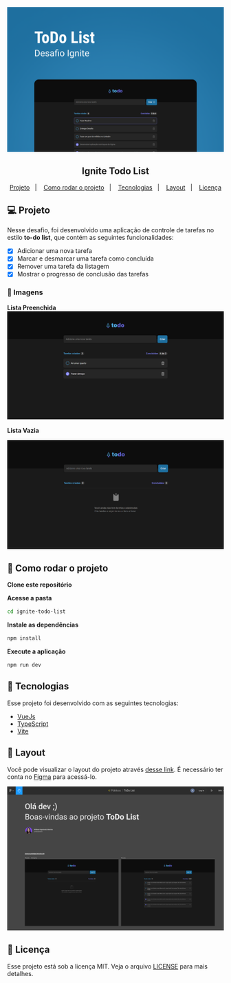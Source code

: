 <img src=".github/banner-ignite-todo-list.png" alt="banner de milhões" />

<h2 align="center">
   Ignite Todo List 
</h2>

<p align="center">
  <a href="#-projeto">Projeto</a>&nbsp;&nbsp;&nbsp;|&nbsp;&nbsp;&nbsp;
  <a href="#-como-rodar-o-projeto">Como rodar o projeto</a>&nbsp;&nbsp;&nbsp;|&nbsp;&nbsp;&nbsp;
  <a href="#-tecnologias">Tecnologias</a>&nbsp;&nbsp;&nbsp;|&nbsp;&nbsp;&nbsp;
  <a href="#-Layout">Layout</a>&nbsp;&nbsp;&nbsp;|&nbsp;&nbsp;&nbsp;
  <a href="#-licença">Licença</a>
</p>

## 💻 Projeto

Nesse desafio, foi desenvolvido uma aplicação de controle de tarefas no estilo **to-do list**, que contém as seguintes funcionalidades:

-   [x] Adicionar uma nova tarefa
-   [x] Marcar e desmarcar uma tarefa como concluída
-   [x] Remover uma tarefa da listagem
-   [x] Mostrar o progresso de conclusão das tarefas

### 📸 Imagens

**Lista Preenchida**
<img src=".github/ignite-todo-list-desktop.png" alt="lista de tarefas preenchida" />

**Lista Vazia**

<img src=".github/ignite-todo-empty.png" alt="lista de tarefas vazia" />

## 🧭 Como rodar o projeto

**Clone este repositório**

**Acesse a pasta**

```bash
cd ignite-todo-list
```

**Instale as dependências**

```bash
npm install
```

**Execute a aplicação**

```bash
npm run dev
```

## 🚀 Tecnologias

Esse projeto foi desenvolvido com as seguintes tecnologias:

-   [VueJs](https://vuejs.org/)
-   [TypeScript](https://www.typescriptlang.org/pt/)
-   [Vite](https://vitejs.dev/)

## 🔖 Layout

Você pode visualizar o layout do projeto através [desse link](https://www.figma.com/file/0n0zDN7zbzhRbaEO74Xesx/ToDo-List). É necessário ter conta no [Figma](https://figma.com) para acessá-lo.

<img src=".github/todo-list-figma.png" />

## 📝 Licença

Esse projeto está sob a licença MIT. Veja o arquivo [LICENSE](LICENSE) para mais detalhes.
